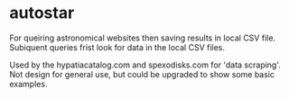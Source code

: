 # autostar
For queiring astronomical websites then saving results in local CSV file. Subiquent queries frist look for data in the local CSV files.

Used by the hypatiacatalog.com and spexodisks.com for 'data scraping'. Not design for general use, but could be upgraded to show some basic examples.
